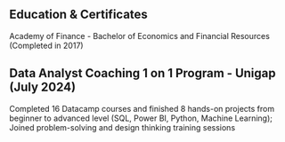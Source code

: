 ## Education & Certificates
Academy of Finance - Bachelor of Economics and Financial Resources (Completed in 2017)


## Data Analyst Coaching 1 on 1 Program - Unigap (July 2024)

Completed 16 Datacamp courses and finished 8 hands-on projects from beginner to advanced level (SQL, Power BI, Python, Machine Learning); Joined problem-solving and design thinking training sessions

